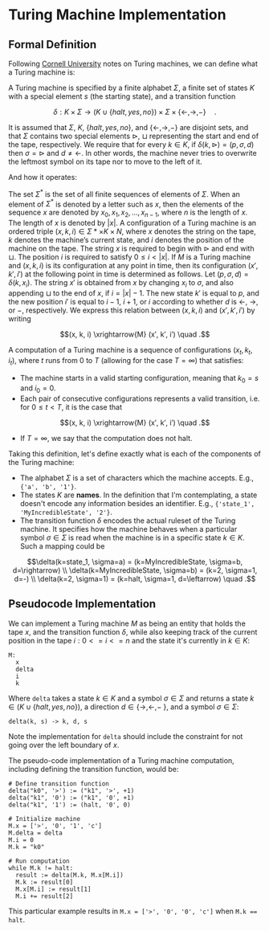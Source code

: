 # Turing Machine Implementation

## Formal Definition

Following
[Cornell University](https://www.cs.cornell.edu/courses/cs4820/2018sp/handouts/turingm.pdf)
notes on Turing machines, we can define what a Turing machine is:

A Turing machine is specified by a finite alphabet $\Sigma$, a finite set of states
$K$ with a special element $s$ (the starting state), and a transition function

```math
\delta : K \times \Sigma \rightarrow (K \cup \{halt, yes, no\}) \times \Sigma \times \{\leftarrow, \rightarrow, −\} \quad .
```

It is assumed that $\Sigma$, $K$, $`\{halt,yes,no\}`$, and $`\{\leftarrow, \rightarrow, −\}`$ are disjoint sets,
and that $\Sigma$ contains two special elements $\vartriangleright$, $\sqcup$
representing the start and end of the tape, respectively. We require that for every
$k \in K$, if $\delta(k, \vartriangleright) = (p, \sigma, d)$ then $\sigma = \vartriangleright$
and $d \neq \leftarrow$. In other words, the machine never tries to overwrite the
leftmost symbol on its tape nor to move to the left of it.

And how it operates:

The set $\Sigma^\ast$ is the set of all finite sequences of elements of $\Sigma$. When
an element of $\Sigma^\ast$ is denoted by a letter such as $x$, then the elements of the
sequence $x$ are denoted by $x_0, x_1, x_2, . . . , x_{n−1}$, where $n$ is the length of $x$.
The length of $x$ is denoted by $|x|$. A configuration of a Turing machine is an ordered
triple $(x, k, i) \in \Sigma \ast \times K \times N$, where $x$ denotes the string on the
tape, $k$ denotes the machine’s current state, and $i$ denotes the position of the
machine on the tape. The string $x$ is required to begin with $\vartriangleright$ and end with
$\sqcup$. The position $i$ is required to satisfy $0 ≤ i < |x|$.
If $M$ is a Turing machine and $(x, k, i)$ is its configuration at any point in time, then
its configuration $(x′, k′, i′)$ at the following point in time is determined as follows. Let
$(p, \sigma, d) = \delta(k, x_i)$. The string $x′$ is obtained from $x$ by changing $x_i$
to $\sigma$, and also appending $\sqcup$ to the end of $x$, if $i = |x| − 1$. The new
state $k′$ is equal to $p$, and the new position $i′$ is equal to $i − 1$, $i + 1$, or $i$
according to whether $d$ is $\leftarrow$, $\rightarrow$, or $−$, respectively. We express
this relation between $(x, k, i)$ and $(x′, k′, i′)$ by writing

```math
(x, k, i) \xrightarrow{M} (x′, k′, i′) \quad .
```

A computation of a Turing machine is a sequence of configurations $(x_t, k_t, i_t)$,
where $t$ runs from $0$ to $T$ (allowing for the case $T = \infty$) that satisfies:

- The machine starts in a valid starting configuration, meaning that $k_0 = s$ and $i_0 = 0$.
- Each pair of consecutive configurations represents a valid transition, i.e. for $0 ≤ t < T$,
  it is the case that

```math
(x, k, i) \xrightarrow{M} (x′, k′, i′) \quad .
```

- If $T = \infty$, we say that the computation does not halt.

Taking this definition, let's define exactly what is each of the components of the Turing
machine:

- The alphabet $\Sigma$ is a set of characters which the machine accepts. E.g., `{'a', 'b', '1'}`.
- The states $K$ are **names**. In the definition that I'm contemplating, a state doesn't
  encode any information besides an identifier. E.g., `{'state_1', 'MyIncredibleState', '2'}`.
- The transition function $\delta$ encodes the actual ruleset of the Turing machine. It
  specifies how the machine behaves when a particular symbol $\sigma \in \Sigma$ is read
  when the machine is in a specific state $k \in K$. Such a mapping could be

```math
\delta(k=state_1, \sigma=a) = (k=MyIncredibleState, \sigma=b, d=\rightarrow) \\
\delta(k=MyIncredibleState, \sigma=b) = (k=2, \sigma=1, d=-) \\
\delta(k=2, \sigma=1) = (k=halt, \sigma=1, d=\leftarrow) \quad .
```

## Pseudocode Implementation

We can implement a Turing machine $M$ as being an entity that holds the tape $x$, and the
transition function $\delta$, while also keeping track of the current position in the tape
$i:0<=i<=n$ and the state it's currently in $k \in K$:

```
M:
  x
  delta
  i
  k
```

Where `delta` takes a state $k \in K$ and a symbol $\sigma \in \Sigma$ and returns a state
$`k \in (K \cup \{halt, yes, no \} )`$, a direction $`d \in \{ \rightarrow, \leftarrow, -\ \}`$,
and a symbol $\sigma \in \Sigma$:

```
delta(k, s) -> k, d, s
```

Note the implementation for `delta` should include the constraint for not going over the
left boundary of $x$.

The pseudo-code implementation of a Turing machine computation, including defining the
transition function, would be:

```
# Define transition function
delta("k0", '>') := ("k1", '>', +1)
delta("k1", '0') := ("k1", '0', +1)
delta("k1", '1') := (halt, '0', 0)

# Initialize machine
M.x = ['>', '0', '1', 'c']
M.delta = delta
M.i = 0
M.k = "k0"

# Run computation
while M.k != halt:
  result := delta(M.k, M.x[M.i])
  M.k := result[0]
  M.x[M.i] := result[1]
  M.i += result[2]
```

This particular example results in `M.x = ['>', '0', '0', 'c']` when `M.k == halt`.
